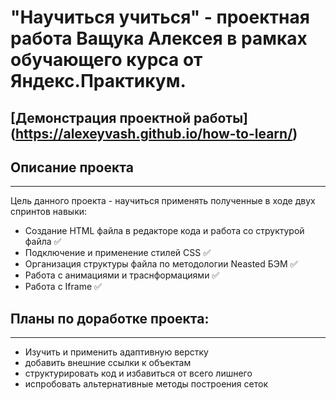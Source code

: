 # **"Научиться учиться"** - проектная работа Ващука Алексея в рамках обучающего курса от Яндекс.Практикум.

## [Демонстрация проектной работы] (https://alexeyvash.github.io/how-to-learn/)

## **Описание проекта**

---

Цель данного проекта - научиться применять полученные в ходе двух спринтов навыки:

- Создание HTML файла в редакторе кода и работа со структурой файла :white_check_mark:
- Подключение и применение стилей CSS :white_check_mark:
- Организация структуры файла по методологии Neasted БЭМ :white_check_mark:
- Работа с анимациями и траснформациями :white_check_mark:
- Работа с Iframe :white_check_mark:

## **Планы по доработке проекта:**

---

- Изучить и применить адаптивную верстку
- добавить внешние ссылки к объектам
- структурировать код и избавиться от всего лишнего
- испробовать альтернативные методы построения сеток
